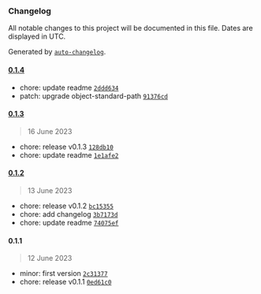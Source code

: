### Changelog

All notable changes to this project will be documented in this file. Dates are displayed in UTC.

Generated by [`auto-changelog`](https://github.com/CookPete/auto-changelog).

#### [0.1.4](https://github.com/react-earth/react-happy-global-state/compare/0.1.3...0.1.4)

- chore: update readme [`2ddd634`](https://github.com/react-earth/react-happy-global-state/commit/2ddd6341af2d99d594dec1b4772f70453f979c12)
- patch: upgrade object-standard-path [`91376cd`](https://github.com/react-earth/react-happy-global-state/commit/91376cdd08c69b03cfed0149e21ec4675f818df0)

#### [0.1.3](https://github.com/react-earth/react-happy-global-state/compare/0.1.2...0.1.3)

> 16 June 2023

- chore: release v0.1.3 [`128db10`](https://github.com/react-earth/react-happy-global-state/commit/128db1048dbc6df9f5a2350627f5da67a07ffd6b)
- chore: update readme [`1e1afe2`](https://github.com/react-earth/react-happy-global-state/commit/1e1afe2ea9aaec3a547c076193456766246a2552)

#### [0.1.2](https://github.com/react-earth/react-happy-global-state/compare/0.1.1...0.1.2)

> 13 June 2023

- chore: release v0.1.2 [`bc15355`](https://github.com/react-earth/react-happy-global-state/commit/bc15355675c6b4165dd956c785d19501afb5cf5e)
- chore: add changelog [`3b7173d`](https://github.com/react-earth/react-happy-global-state/commit/3b7173d3aa4d7214fa3408b41947a80b4a7e013d)
- chore: update readme [`74075ef`](https://github.com/react-earth/react-happy-global-state/commit/74075efd87c70d658265dc2ef1de6ec7ab9433fc)

#### 0.1.1

> 12 June 2023

- minor: first version [`2c31377`](https://github.com/react-earth/react-happy-global-state/commit/2c31377fbf59046d65acfdf03cbbe4ff07e38562)
- chore: release v0.1.1 [`0ed61c0`](https://github.com/react-earth/react-happy-global-state/commit/0ed61c0adfe198987907bb3471bc20b48aa45412)
